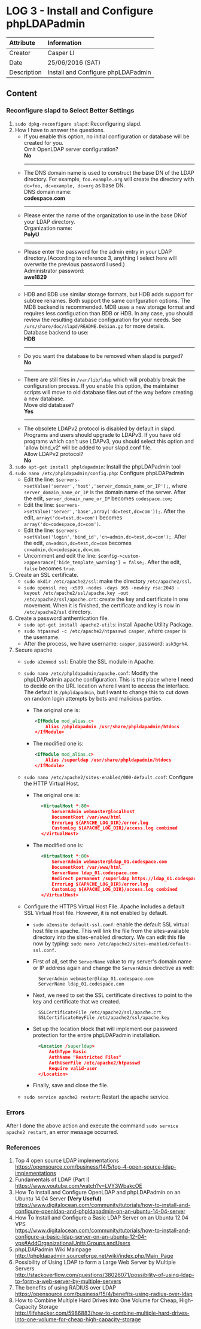 LOG 3 - Install and Configure phpLDAPadmin
===========================================

| Attribute   | Information      |
| :---------- | :--------------- |
| Creator     | Casper LI        |
| Date        | 25/06/2016 (SAT) |
| Description | Install and Configure phpLDAPadmin |

Content
-------------------------------------------
### Reconfigure slapd to Select Better Settings

1. `sudo dpkg-reconfigure slapd`: Reconfiguring slapd.
2. How I have to answer the questions.
   *  If you enable this option, no initial configuration or database will be created for you.<br/>
      Omit OpenLDAP server configuration? <br/>
      **No**<hr/>
   * The DNS domain name is used to construct the base DN of the LDAP directory. For example, `foo.example.org` will create the directory with `dc=foo, dc=example, dc=org` as base DN.<br/>
     DNS domain name:<br/>
     **codespace.com**<hr/>
   * Please enter the name of the organization to use in the base DNof your LDAP directory.<br/>
     Organization name:<br/>
     **PolyU**<hr/>
   * Please enter the password for the admin entry in your LDAP directory.(According to reference 3, anything I select here will overwrite the previous password I used.)<br/>
     Administrator password:<br/>
     **awe1829**<hr/>
   * HDB and BDB use similar storage formats, but HDB adds support for subtree renames. Both support the same confguration options. The MDB backend is recommended. MDB uses a new storage format and requires less configuation than BDB or HDB. In any case, you should review the resulting database configuration for your needs. See `/urs/share/doc/slapd/README.Debian.gz` for more details.<br/>
   Database backend to use:<br/>
     **HDB**<hr/>
   * Do you want the database to be removed when slapd is purged?<br/>
     **No**<hr/>
   * There are still files in `/var/lib/ldap` which will probably break the configuration process. If you enable this option, the maintainer scripts will move to old database files out of the way before creating a new database.<br/>
     Move old database?<br/>
     **Yes**<hr/>
   * The obsolete LDAPv2 protocol is disabled by default in slapd. Programs and users should upgrade to LDAPv3. If you have old programs which can't use LDAPv3, you should select this option and 'allow bind_v2' will be added to your slapd.conf file.<br/>
     Allow LDAPv2 protocol?<br/>
     **No**
3. `sudo apt-get install phpldapadmin`: Install the phpLDAPadmin tool
4. `sudo nano /etc/phpldapadmin/config.php`: Configure phpLDAPadmin
   * Edit the line: `$servers->setValue('server','host','server_domain_name_or_IP');`, where `server_domain_name_or_IP` is the domain name of the server. After the edit, `server_domain_name_or_IP` becomes `codespace.com`;
   * Edit the line: `$servers->setValue('server','base',array('dc=test,dc=com'));`. After the edit, `array('dc=test,dc=com')` becomes `array('dc=codespace,dc=com')`.
   * Edit the line: `$servers->setValue('login','bind_id','cn=admin,dc=test,dc=com');`. After the edit, `cn=admin,dc=test,dc=com` becomes `cn=admin,dc=codespace,dc=com`.
   * Uncomment and edit the line: `$config->custom->appearance['hide_template_warning'] = false;`. After the edit, `false` becomes `true`.
5. Create an SSL certificate.
   * `sudo mkdir /etc/apache2/ssl`: make the directory `/etc/apache2/ssl`.
   * `sudo openssl req -x509 -nodes -days 365 -newkey rsa:2048 -keyout /etc/apache2/ssl/apache.key -out /etc/apache2/ssl/apache.crt`: create the key and certificate in one movement. When it is finished, the certificate and key is now in `/etc/apache2/ssl` directory.
6. Create a password anthentication file.
   * `sudo apt-get install apache2-utils`: install Apache Utility Package.
   * `sudo htpasswd -c /etc/apache2/htpasswd casper`, where `casper` is the username.
   * After the process, we have username: `casper`, password: `ask3grh4`.
7. Secure apache
   * `sudo a2enmod ssl`: Enable the SSL module in Apache.
   * `sudo nano /etc/phpldapadmin/apache.conf`: Modify the phpLDAPadmin apache configuration. This is the place where I need to decide on the URL location where I want to access the interface. The default is `/phpldapadmin`, but I want to change this to cut down on random login attempts by bots and malicious parties.
       * The original one is:
        ```xml
            <IfModule mod_alias.c>
                Alias /phpldapadmin /usr/share/phpldapadmin/htdocs
            </IfModule>
        ```
       * The modified one is:
        ```xml
            <IfModule mod_alias.c>
                Alias /superldap /usr/share/phpldapadmin/htdocs
            </IfModule>
        ```
   * `sudo nano /etc/apache2/sites-enabled/000-default.conf`: Configure the HTTP Virtual Host.
       * The original one is:
       
         ```xml
            <VirtualHost *:80>
                ServerAdmin webmaster@localhost
                DocumentRoot /var/www/html
                ErrorLog ${APACHE_LOG_DIR}/error.log
                CustomLog ${APACHE_LOG_DIR}/access.log combined
            </VirtualHost>
         ```
        
       * The modified one is:
       
         ```xml
            <VirtualHost *:80>
                ServerAdmin webmaster@ldap_01.codespace.com
                DocumentRoot /var/www/html
                ServerName ldap_01.codespace.com
                Redirect permanent /superldap https://ldap_01.codespace.com/superldap
                ErrorLog ${APACHE_LOG_DIR}/error.log
                CustomLog ${APACHE_LOG_DIR}/access.log combined
            </VirtualHost>
         ```
         
   * Configure the HTTPS Virtual Host File. Apache includes a default SSL Virtual Host file. However, it is not enabled by default.
      * `sudo a2ensite default-ssl.conf`: enable the default SSL virtual host file in apache. This will link the file from the sites-available directory into the sites-enabled directory. We can edit this file now by typing: `sudo nano /etc/apache2/sites-enabled/default-ssl.conf`.
      * First of all, set the `ServerName` value to my server's domain name or IP address again and change the `ServerAdmin` directive as well:
      
        ```shell
          ServerAdmin webmaster@ldap_01.codespace.com
          ServerName ldap_01.codespace.com
        ```
      * Next, we need to set the SSL certificate directives to point to the key and certificate that we created.
      
        ```shell
          SSLCertificateFile /etc/apache2/ssl/apache.crt
          SSLCertificateKeyFile /etc/apache2/ssl/apache.key
        ```
        
      * Set up the location block that will implement our password protection for the entire phpLDAPadmin installation.
        ```xml
          <Location /superldap>
              AuthType Basic
              AuthName "Restricted Files"
              AuthUserFile /etc/apache2/htpasswd
              Require valid-user
          </Location>
        ```
      
      * Finally, save and close the file.
   * `sudo service apache2 restart`: Restart the apache service.

### Errors
After I done the above action and execute the command `sudo service apache2 restart`, an error message occurred.


### References

1. Top 4 open source LDAP implementations <br/>
   https://opensource.com/business/14/5/top-4-open-source-ldap-implementations
2. Fundamentals of LDAP (Part I) <br/>
   https://www.youtube.com/watch?v=LVY3WbakcOE
3. How To Install and Configure OpenLDAP and phpLDAPadmin on an Ubuntu 14.04 Server **(Very Useful)**<br/>
   https://www.digitalocean.com/community/tutorials/how-to-install-and-configure-openldap-and-phpldapadmin-on-an-ubuntu-14-04-server
4. How To Install and Configure a Basic LDAP Server on an Ubuntu 12.04 VPS <br/>
   https://www.digitalocean.com/community/tutorials/how-to-install-and-configure-a-basic-ldap-server-on-an-ubuntu-12-04-vps#AddOrganizationalUnits,Groups,andUsers
5. phpLDAPadmin Wiki Mainpage <br/>
   http://phpldapadmin.sourceforge.net/wiki/index.php/Main_Page
6. Possibility of Using LDAP to form a Large Web Server by Multiple Servers <br/>
   http://stackoverflow.com/questions/38026071/possibility-of-using-ldap-to-form-a-web-server-by-multiple-servers
7. The benefits of using RADIUS over LDAP <br/>
   https://opensource.com/business/15/4/benefits-using-radius-over-ldap
8. How to Combine Multiple Hard Drives Into One Volume for Cheap, High-Capacity Storage <br/>
   http://lifehacker.com/5986883/how-to-combine-multiple-hard-drives-into-one-volume-for-cheap-high-capacity-storage
